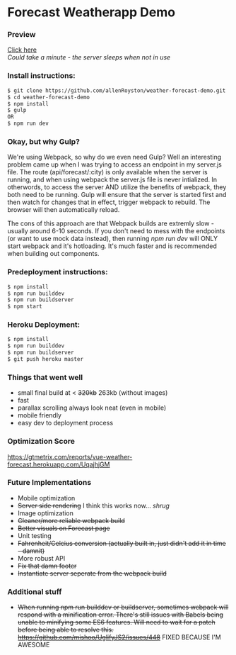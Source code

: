 # Forecast Weatherapp Demo


### Preview
[Click here](https://vue-weather-forecast.herokuapp.com/)
<br>
*Could take a minute - the server sleeps when not in use*
 

### Install instructions:
```sh
$ git clone https://github.com/allenRoyston/weather-forecast-demo.git
$ cd weather-forecast-demo
$ npm install
$ gulp  
OR
$ npm run dev 
```

### Okay, but why Gulp?
We're using Webpack, so why do we even need Gulp?  Well an interesting problem came up when I was trying to access an endpoint in my server.js file.  The route (api/forecast/:city) is only available when the server is running, and when using webpack the server.js file is never intialized.  In otherwords, to access the server AND utilize the benefits of webpack, they both need to be running.  Gulp will ensure that the server is started first and then watch for changes that in effect, trigger webpack to rebuild.  The browser will then automatically reload.

The cons of this approach are that Webpack builds are extremly slow - usually around 6-10 seconds.  If you don't need to mess with the endpoints (or want to use mock data instead), then running *npm run dev* will ONLY start webpack and it's hotloading.  It's much faster and is recommended when building out components.  


### Predeployment instructions:
```sh
$ npm install
$ npm run builddev
$ npm run buildserver
$ npm start  
```

### Heroku Deployment:
```sh
$ npm install
$ npm run builddev
$ npm run buildserver
$ git push heroku master
```

### Things that went well
- small final build at < ~~320kb~~ 263kb (without images)
- fast
- parallax scrolling always look neat (even in mobile)
- mobile friendly 
- easy dev to deployment process

### Optimization Score
https://gtmetrix.com/reports/vue-weather-forecast.herokuapp.com/UqajhjGM

### Future Implementations
- Mobile optimization
- ~~Server side rendering~~ I think this works now... *shrug*
- Image optimization
- ~~Cleaner/more reliable webpack build~~
- ~~Better visuals on Forecast page~~
- Unit testing
- ~~Fahrenheit/Celcius conversion (actually built in, just didn't add it in time - damnit)~~
- More robust API
- ~~Fix that damn footer~~
- ~~Instantiate server seperate from the webpack build~~


### Additional stuff
- ~~When running npm run builddev or buildserver, sometimes webpack will respond with a minification error.  There's still issues with Babels being unable to minifying some ES6 features.  Will need to wait for a patch before being able to resolve this. https://github.com/mishoo/UglifyJS2/issues/448~~  FIXED BECAUSE I'M AWESOME

